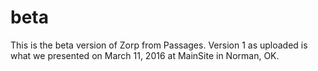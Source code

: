 # beta
This is the beta version of Zorp from Passages. Version 1 as uploaded is what we presented on March 11, 2016 at MainSite in Norman, OK.

